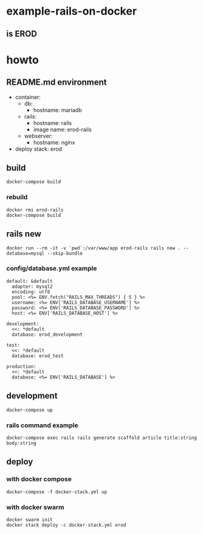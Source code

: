 # example-rails-on-docker
## is EROD

# howto
## README.md environment
- container:
  - db:
    - hostname: mariadb
  - rails:
    - hostname: rails
    - image name: erod-rails
  - webserver:
    - hostname: nginx
- deploy stack: erod

## build
```
docker-compose build
```

### rebuild
```
docker rmi erod-rails
docker-compose build
```

## rails new
```
docker run --rm -it -v `pwd`:/var/www/app erod-rails rails new . --database=mysql --skip-bundle
```

### config/database.yml example
```
default: &default
  adapter: mysql2
  encoding: utf8
  pool: <%= ENV.fetch("RAILS_MAX_THREADS") { 5 } %>
  username: <%= ENV['RAILS_DATABASE_USERNAME'] %>
  password: <%= ENV['RAILS_DATABASE_PASSWORD'] %>
  host: <%= ENV['RAILS_DATABASE_HOST'] %>

development:
  <<: *default
  database: erod_development

test:
  <<: *default
  database: erod_test

production:
  <<: *default
  database: <%= ENV['RAILS_DATABASE'] %>
```

## development
```
docker-compose up
```

### rails command example
```
docker-compose exec rails rails generate scaffold article title:string body:string
```

## deploy
### with docker compose
```
docker-compose -f docker-stack.yml up
```

### with docker swarm
```
docker swarm init
docker stack deploy -c docker-stack.yml erod
```
